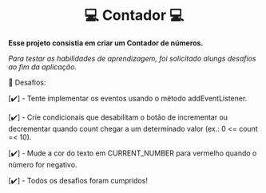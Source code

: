 # <center>:computer: Contador :computer: <center>

 **Esse projeto consistia em criar um Contador de números.** 

*_Para testar as habilidades de aprendizagem, foi solicitado alungs desafios ao fim da aplicação._*

 :pencil: Desafios:

[✔️] - Tente implementar os eventos usando o método addEventListener.

[✔️] - Crie condicionais que desabilitam o botão de incrementar ou decrementar quando count chegar a um determinado valor (ex.: 0 <= count =< 10).

[✔️] - Mude a cor do texto em CURRENT_NUMBER para vermelho quando o número for negativo.

[✔️] - Todos os desafios foram cumpridos!